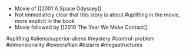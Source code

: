 - Movie of [[2001 A Space Odyssey]]
- Not immediately clear that this story is about #uplifting  in the movie, more explicit in the book
- Movie followed by [[2010 The Year We Make Contact]]

#uplifting #aliens/superior-aliens #mystery #control-problem
#dimensionality #lovecraftian #bizarre #megastructures 